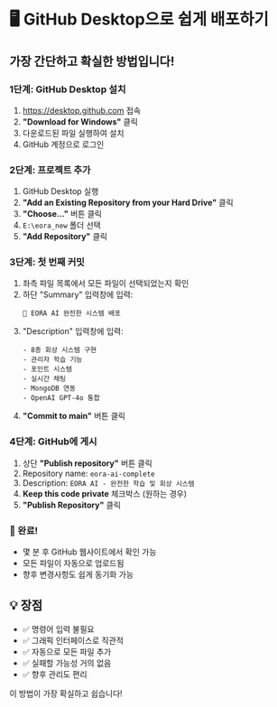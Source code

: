 # 🖥️ GitHub Desktop으로 쉽게 배포하기

## 가장 간단하고 확실한 방법입니다!

### 1단계: GitHub Desktop 설치
1. https://desktop.github.com 접속
2. **"Download for Windows"** 클릭
3. 다운로드된 파일 실행하여 설치
4. GitHub 계정으로 로그인

### 2단계: 프로젝트 추가
1. GitHub Desktop 실행
2. **"Add an Existing Repository from your Hard Drive"** 클릭
3. **"Choose..."** 버튼 클릭
4. `E:\eora_new` 폴더 선택
5. **"Add Repository"** 클릭

### 3단계: 첫 번째 커밋
1. 좌측 파일 목록에서 모든 파일이 선택되었는지 확인
2. 하단 "Summary" 입력창에 입력:
   ```
   🚀 EORA AI 완전한 시스템 배포
   ```
3. "Description" 입력창에 입력:
   ```
   - 8종 회상 시스템 구현
   - 관리자 학습 기능
   - 포인트 시스템
   - 실시간 채팅
   - MongoDB 연동
   - OpenAI GPT-4o 통합
   ```
4. **"Commit to main"** 버튼 클릭

### 4단계: GitHub에 게시
1. 상단 **"Publish repository"** 버튼 클릭
2. Repository name: `eora-ai-complete`
3. Description: `EORA AI - 완전한 학습 및 회상 시스템`
4. **Keep this code private** 체크박스 (원하는 경우)
5. **"Publish Repository"** 클릭

### 🎉 완료!
- 몇 분 후 GitHub 웹사이트에서 확인 가능
- 모든 파일이 자동으로 업로드됨
- 향후 변경사항도 쉽게 동기화 가능

## 💡 장점
- ✅ 명령어 입력 불필요
- ✅ 그래픽 인터페이스로 직관적
- ✅ 자동으로 모든 파일 추가
- ✅ 실패할 가능성 거의 없음
- ✅ 향후 관리도 편리

이 방법이 가장 확실하고 쉽습니다!